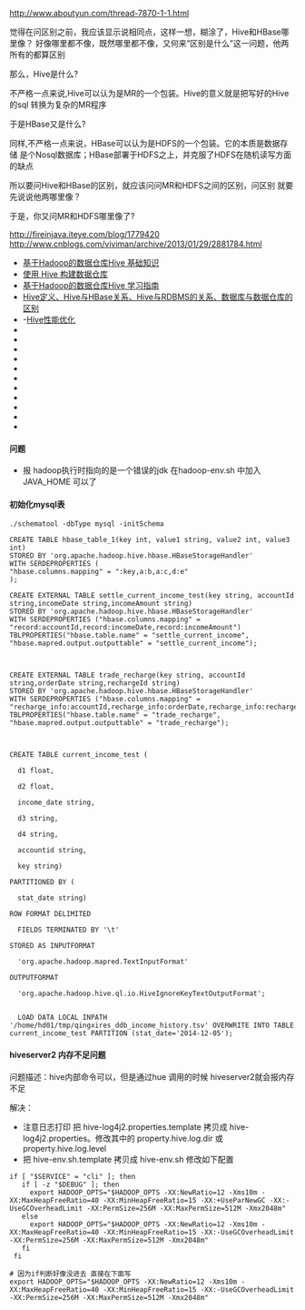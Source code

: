 http://www.aboutyun.com/thread-7870-1-1.html

觉得在问区别之前，我应该显示说相同点，这样一想，糊涂了，Hive和HBase哪里像？
好像哪里都不像，既然哪里都不像，又何来“区别是什么”这一问题，他两所有的都算区别

那么，Hive是什么?

  不严格一点来说,Hive可以认为是MR的一个包装。Hive的意义就是把写好的Hive的sql
转换为复杂的MR程序

于是HBase又是什么?

  同样,不严格一点来说，HBase可以认为是HDFS的一个包装。它的本质是数据存储
是个Nosql数据库；HBase部署于HDFS之上，并克服了HDFS在随机读写方面的缺点

所以要问Hive和HBase的区别，就应该问问MR和HDFS之间的区别，问区别
就要先说说他两哪里像？

于是，你又问MR和HDFS哪里像了?

http://fireinjava.iteye.com/blog/1779420
http://www.cnblogs.com/viviman/archive/2013/01/29/2881784.html


- [基于Hadoop的数据仓库Hive 基础知识]()
- [使用 Hive 构建数据仓库](http://www.ibm.com/developerworks/cn/data/library/bd-hivewarehouse/)
- [基于Hadoop的数据仓库Hive 学习指南](http://blog.csdn.net/achuo/article/details/51332214)
- [Hive定义、Hive与HBase关系、Hive与RDBMS的关系、数据库与数据仓库的区别](http://blog.csdn.net/u012110719/article/details/48690189)
- -[Hive性能优化](http://www.cnblogs.com/smartloli/p/4356660.html)
- []()
- []()
- []()
- []()
- []()
- []()
- []()
- []()
- []()
- []()
- []()




####  问题

- 报 hadoop执行时指向的是一个错误的jdk  在hadoop-env.sh 中加入JAVA_HOME 可以了



#### 初始化mysql表

````shel
./schematool -dbType mysql -initSchema
````






````
CREATE TABLE hbase_table_1(key int, value1 string, value2 int, value3 int) 
STORED BY 'org.apache.hadoop.hive.hbase.HBaseStorageHandler'
WITH SERDEPROPERTIES (
"hbase.columns.mapping" = ":key,a:b,a:c,d:e"
);

CREATE EXTERNAL TABLE settle_current_income_test(key string, accountId string,incomeDate string,incomeAmount string) 
STORED BY 'org.apache.hadoop.hive.hbase.HBaseStorageHandler'
WITH SERDEPROPERTIES ("hbase.columns.mapping" = "record:accountId,record:incomeDate,record:incomeAmount")
TBLPROPERTIES("hbase.table.name" = "settle_current_income", "hbase.mapred.output.outputtable" = "settle_current_income");



CREATE EXTERNAL TABLE trade_recharge(key string, accountId string,orderDate string,rechargeId string) 
STORED BY 'org.apache.hadoop.hive.hbase.HBaseStorageHandler'
WITH SERDEPROPERTIES ("hbase.columns.mapping" = "recharge_info:accountId,recharge_info:orderDate,recharge_info:rechargeId")
TBLPROPERTIES("hbase.table.name" = "trade_recharge", "hbase.mapred.output.outputtable" = "trade_recharge");



CREATE TABLE current_income_test (

  d1 float,

  d2 float,

  income_date string,

  d3 string,

  d4 string,

  accountid string,

  key string)

PARTITIONED BY (

  stat_date string)

ROW FORMAT DELIMITED

  FIELDS TERMINATED BY '\t'

STORED AS INPUTFORMAT

  'org.apache.hadoop.mapred.TextInputFormat'

OUTPUTFORMAT

  'org.apache.hadoop.hive.ql.io.HiveIgnoreKeyTextOutputFormat';


  LOAD DATA LOCAL INPATH '/home/hd01/tmp/qingxires_ddb_income_history.tsv' OVERWRITE INTO TABLE current_income_test PARTITION (stat_date='2014-12-05');
````



#### hiveserver2 内存不足问题

问题描述：hive内部命令可以，但是通过hue 调用的时候  hiveserver2就会报内存不足

解决：

- 注意日志打印 把  hive-log4j2.properties.template 拷贝成   hive-log4j2.properties。修改其中的 property.hive.log.dir 或 property.hive.log.level
- 把 hive-env.sh.template 拷贝成 hive-env.sh  修改如下配置

````shell
if [ "$SERVICE" = "cli" ]; then
   if [ -z "$DEBUG" ]; then
     export HADOOP_OPTS="$HADOOP_OPTS -XX:NewRatio=12 -Xms10m -XX:MaxHeapFreeRatio=40 -XX:MinHeapFreeRatio=15 -XX:+UseParNewGC -XX:-UseGCOverheadLimit -XX:PermSize=256M -XX:MaxPermSize=512M -Xmx2048m"
   else
     export HADOOP_OPTS="$HADOOP_OPTS -XX:NewRatio=12 -Xms10m -XX:MaxHeapFreeRatio=40 -XX:MinHeapFreeRatio=15 -XX:-UseGCOverheadLimit -XX:PermSize=256M -XX:MaxPermSize=512M -Xmx2048m"
   fi
 fi
 
# 因为if判断好像没进去 直接在下面写
export HADOOP_OPTS="$HADOOP_OPTS -XX:NewRatio=12 -Xms10m -XX:MaxHeapFreeRatio=40 -XX:MinHeapFreeRatio=15 -XX:-UseGCOverheadLimit -XX:PermSize=256M -XX:MaxPermSize=512M -Xmx2048m"
````

